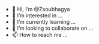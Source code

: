 - 👋 Hi, I’m @Zsoubhagya
- 👀 I’m interested in ...
- 🌱 I’m currently learning ...
- 💞️ I’m looking to collaborate on ...
- 📫 How to reach me ...

<!---
Zsoubhagya/Zsoubhagya is a ✨ special ✨ repository because its `README.md` (this file) appears on your GitHub profile.
You can click the Preview link to take a look at your changes.
--->
